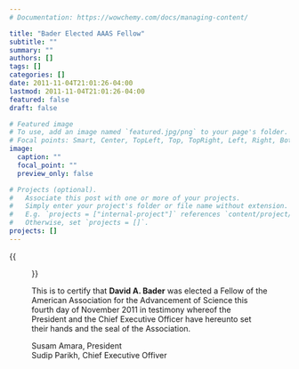 ```yaml
---
# Documentation: https://wowchemy.com/docs/managing-content/

title: "Bader Elected AAAS Fellow"
subtitle: ""
summary: ""
authors: []
tags: []
categories: []
date: 2011-11-04T21:01:26-04:00
lastmod: 2011-11-04T21:01:26-04:00
featured: false
draft: false

# Featured image
# To use, add an image named `featured.jpg/png` to your page's folder.
# Focal points: Smart, Center, TopLeft, Top, TopRight, Left, Right, BottomLeft, Bottom, BottomRight.
image:
  caption: ""
  focal_point: ""
  preview_only: false

# Projects (optional).
#   Associate this post with one or more of your projects.
#   Simply enter your project's folder or file name without extension.
#   E.g. `projects = ["internal-project"]` references `content/project/deep-learning/index.md`.
#   Otherwise, set `projects = []`.
projects: []
---
```


{{<figure src="AAAS-Fellow.jpg">}}

This is to certify that **David A. Bader** was elected a Fellow of the American Association for the Advancement of Science this fourth day of November 2011 in testimony whereof the President and the Chief Executive Officer have hereunto set their hands and the seal of the Association.

Susam Amara, President  
Sudip Parikh, Chief Executive Offiver

